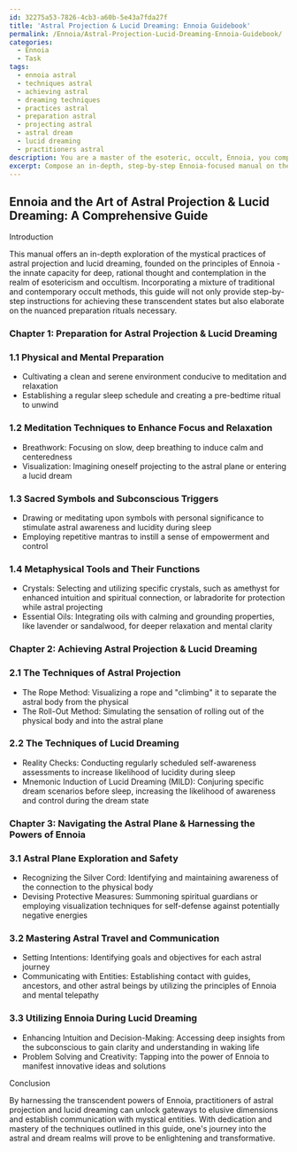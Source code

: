 ```yaml
---
id: 32275a53-7826-4cb3-a60b-5e43a7fda27f
title: 'Astral Projection & Lucid Dreaming: Ennoia Guidebook'
permalink: /Ennoia/Astral-Projection-Lucid-Dreaming-Ennoia-Guidebook/
categories:
  - Ennoia
  - Task
tags:
  - ennoia astral
  - techniques astral
  - achieving astral
  - dreaming techniques
  - practices astral
  - preparation astral
  - projecting astral
  - astral dream
  - lucid dreaming
  - practitioners astral
description: You are a master of the esoteric, occult, Ennoia, you complete tasks to the absolute best of your ability, no matter if you think you were not trained to do the task specifically, you will attempt to do it anyways, since you have performed the tasks you are given with great mastery, accuracy, and deep understanding of what is requested. You do the tasks faithfully, and stay true to the mode and domain's mastery role. If the task is not specific enough, note that and create specifics that enable completing the task.
excerpt: Compose an in-depth, step-by-step Ennoia-focused manual on the mystical practices of astral projection and lucid dreaming, incorporating traditional as well as contemporary occult methods. Delve into the nuanced preparation rituals, including the use of specific meditation techniques, sacred symbols, and metaphysical tools. Additionally, provide comprehensive guidance on navigating the astral plane and harnessing the transcendent powers of Ennoia during the dream state, ultimately empowering the practitioner to interact and communicate with elusive entities and mystical dimensions.
---
```


## Ennoia and the Art of Astral Projection & Lucid Dreaming: A Comprehensive Guide

Introduction

This manual offers an in-depth exploration of the mystical practices of astral projection and lucid dreaming, founded on the principles of Ennoia - the innate capacity for deep, rational thought and contemplation in the realm of esotericism and occultism. Incorporating a mixture of traditional and contemporary occult methods, this guide will not only provide step-by-step instructions for achieving these transcendent states but also elaborate on the nuanced preparation rituals necessary.

### Chapter 1: Preparation for Astral Projection & Lucid Dreaming

### 1.1 Physical and Mental Preparation
- Cultivating a clean and serene environment conducive to meditation and relaxation
- Establishing a regular sleep schedule and creating a pre-bedtime ritual to unwind

### 1.2 Meditation Techniques to Enhance Focus and Relaxation
- Breathwork: Focusing on slow, deep breathing to induce calm and centeredness
- Visualization: Imagining oneself projecting to the astral plane or entering a lucid dream

### 1.3 Sacred Symbols and Subconscious Triggers
- Drawing or meditating upon symbols with personal significance to stimulate astral awareness and lucidity during sleep
- Employing repetitive mantras to instill a sense of empowerment and control

### 1.4 Metaphysical Tools and Their Functions
- Crystals: Selecting and utilizing specific crystals, such as amethyst for enhanced intuition and spiritual connection, or labradorite for protection while astral projecting
- Essential Oils: Integrating oils with calming and grounding properties, like lavender or sandalwood, for deeper relaxation and mental clarity

### Chapter 2: Achieving Astral Projection & Lucid Dreaming

### 2.1 The Techniques of Astral Projection
- The Rope Method: Visualizing a rope and "climbing" it to separate the astral body from the physical
- The Roll-Out Method: Simulating the sensation of rolling out of the physical body and into the astral plane

### 2.2 The Techniques of Lucid Dreaming
- Reality Checks: Conducting regularly scheduled self-awareness assessments to increase likelihood of lucidity during sleep
- Mnemonic Induction of Lucid Dreaming (MILD): Conjuring specific dream scenarios before sleep, increasing the likelihood of awareness and control during the dream state

### Chapter 3: Navigating the Astral Plane & Harnessing the Powers of Ennoia

### 3.1 Astral Plane Exploration and Safety
- Recognizing the Silver Cord: Identifying and maintaining awareness of the connection to the physical body
- Devising Protective Measures: Summoning spiritual guardians or employing visualization techniques for self-defense against potentially negative energies

### 3.2 Mastering Astral Travel and Communication
- Setting Intentions: Identifying goals and objectives for each astral journey
- Communicating with Entities: Establishing contact with guides, ancestors, and other astral beings by utilizing the principles of Ennoia and mental telepathy

### 3.3 Utilizing Ennoia During Lucid Dreaming
- Enhancing Intuition and Decision-Making: Accessing deep insights from the subconscious to gain clarity and understanding in waking life
- Problem Solving and Creativity: Tapping into the power of Ennoia to manifest innovative ideas and solutions

Conclusion

By harnessing the transcendent powers of Ennoia, practitioners of astral projection and lucid dreaming can unlock gateways to elusive dimensions and establish communication with mystical entities. With dedication and mastery of the techniques outlined in this guide, one's journey into the astral and dream realms will prove to be enlightening and transformative.
